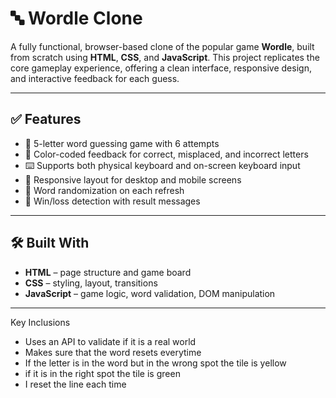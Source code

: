 # 🔤 Wordle Clone

A fully functional, browser-based clone of the popular game **Wordle**, built from scratch using **HTML**, **CSS**, and **JavaScript**. This project replicates the core gameplay experience, offering a clean interface, responsive design, and interactive feedback for each guess.

---

## ✅ Features

- 🎯 5-letter word guessing game with 6 attempts
- 🎨 Color-coded feedback for correct, misplaced, and incorrect letters
- ⌨️ Supports both physical keyboard and on-screen keyboard input
- 📱 Responsive layout for desktop and mobile screens
- 🔁 Word randomization on each refresh
- 🎉 Win/loss detection with result messages

---

## 🛠️ Built With

- **HTML** – page structure and game board  
- **CSS** – styling, layout, transitions  
- **JavaScript** – game logic, word validation, DOM manipulation

---
Key Inclusions
- Uses an API to validate if it is a real world
- Makes sure that the word resets everytime
- If the letter is in the word but in the wrong spot the tile is yellow
- if it is in the right spot the tile is green
- I reset the line each time
